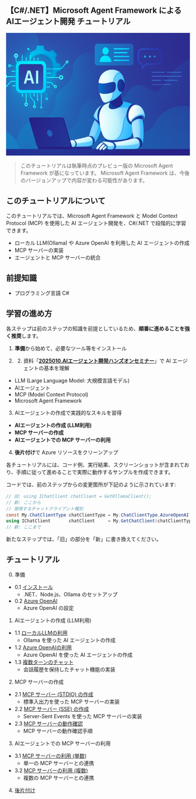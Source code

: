 
## 【C#/.NET】Microsoft Agent Framework による AIエージェント開発 チュートリアル

![AIエージェント](./Images/tutorial_banners/tutorial_banner_aiagent.png)

>このチュートリアルは執筆時点のプレビュー版の Microsoft Agent Framework が基になっています。
>Microsoft Agent Framework は、今後のバージョンアップで内容が変わる可能性があります。

## このチュートリアルについて

このチュートリアルでは、Microsoft Agent Framework と Model Context Protocol (MCP) を使用した AI エージェント開発を、C#/.NET で段階的に学習できます。

- ローカル LLM(Ollama) や Azure OpenAI を利用した AI エージェントの作成
- MCP サーバーの実装
- エージェントと MCP サーバーの統合

## 前提知識

- プログラミング言語 C#

## 学習の進め方

各ステップは前のステップの知識を前提としているため、**順番に進めることを強く推奨**します。

1. **準備**から始めて、必要なツール等をインストール

1. 2. 資料「**[2025010.AIエージェント開発ハンズオンセミナー](./2025010.AIエージェント開発ハンズオンセミナー.pdf)**」で AI エージェントの基本を理解

- LLM (Large Language Model: 大規模言語モデル)
- AIエージェント
- MCP (Model Context Protocol)
- Microsoft Agent Framework

3. AIエージェントの作成で実践的なスキルを習得
 - **AIエージェントの作成 (LLM利用)**
 - **MCP サーバーの作成**
 - **AIエージェントでの MCP サーバーの利用**

4. **後片付け**で Azure リソースをクリーンアップ

各チュートリアルには、コード例、実行結果、スクリーンショットが含まれており、手順に従って進めることで実際に動作するサンプルを作成できます。

コードでは、前のステップからの変更箇所が下記のように示されています:

```csharp
// 旧: using IChatClient chatClient = GetOllamaClient();
// 新: ここから
// 使用するチャットクライアント種別
const My.ChatClientType chatClientType = My.ChatClientType.AzureOpenAI;
using IChatClient       chatClient     = My.GetChatClient(chatClientType);
// 新: ここまで
```

新たなステップでは、「旧」の部分を「新」に書き換えてください。

## チュートリアル

 0. 準備
  - 0\.1 [インストール](./tutorial.0.1.md)
	- .NET、Node.js、Ollama のセットアップ
  - 0\.2 [Azure OpenAI](./tutorial.0.2.md)
	- Azure OpenAI の設定
1. AIエージェントの作成 (LLM利用)
  - 1\.1 [ローカルLLMの利用](./tutorial.1.1.md)
	- Ollama を使った AI エージェントの作成
  - 1\.2 [Azure OpenAIの利用](./tutorial.1.2.md)
	- Azure OpenAI を使った AI エージェントの作成
  - 1\.3 [複数ターンのチャット](./tutorial.1.3.md)
	- 会話履歴を保持したチャット機能の実装
2. MCP サーバーの作成
  - 2\.1 [MCP サーバー (STDIO) の作成](./tutorial.2.1.md)
	- 標準入出力を使った MCP サーバーの実装
  - 2\.2 [MCP サーバー (SSE) の作成](./tutorial.2.2.md)
	- Server-Sent Events を使った MCP サーバーの実装
  - 2\.3 [MCP サーバーの動作確認](./tutorial.2.3.md)
	- MCP サーバーの動作確認手順
3. AIエージェントでの MCP サーバーの利用
  - 3\.1 [MCP サーバーの利用 (単数)](./tutorial.3.1.md)
	- 単一の MCP サーバーとの連携
  - 3\.2 [MCP サーバーの利用 (複数)](./tutorial.3.2.md)
	- 複数の MCP サーバーとの連携
4. [後片付け](./tutorial.4.1.md)

